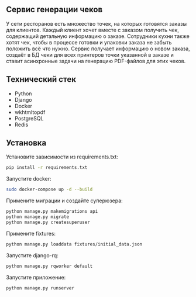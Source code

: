 ## Сервис генерации чеков 
У сети ресторанов есть множество точек, на которых готовятся заказы для клиентов. 
Каждый клиент хочет вместе с заказом получить чек, содержащий детальную информацию о заказе. 
Сотрудники кухни также хотят чек, чтобы в процессе готовки и упаковки заказа не забыть положить всё что нужно.
Сервис получает информацию о новом заказа, создаёт в БД чеки для всех принтеров точки указанной в заказе и ставит асинхронные задачи на генерацию PDF-файлов для этих чеков. 

## Технический стек

- Python
- Django
- Docker
- wkhtmltopdf
- PostgreSQL
- Redis

## Установка

Установите зависимости из requirements.txt:
```bash
pip install -r requirements.txt
```
Запустите docker:
```bash
sudo docker-compose up -d --build
```
Примените миграции и создайте суперюзера:
```bash
python manage.py makemigrations api
python manage.py migrate
python manage.py createsuperuser
```
Примените fixtures:
```bash
python manage.py loaddata fixtures/initial_data.json
```
Запустите django-rq:
```bash
python manage.py rqworker default
```
Запустите приложение:
```bash
python manage.py runserver
```
